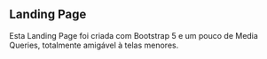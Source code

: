 ## Landing Page

Esta Landing Page foi criada com Bootstrap 5 e um pouco de Media Queries, totalmente amigável à telas menores.
